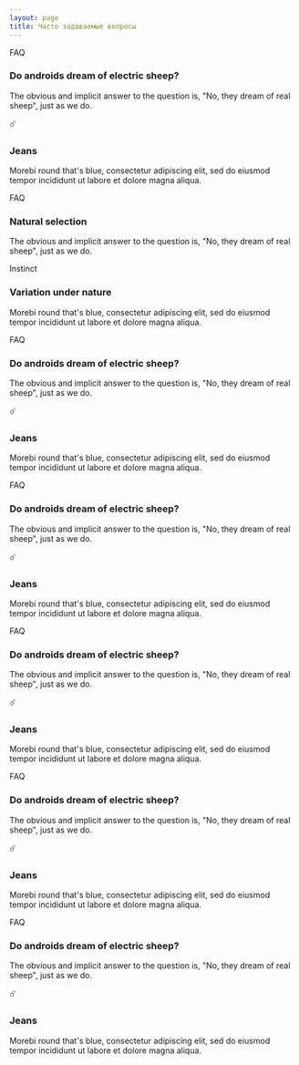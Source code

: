 ```yaml
---
layout: page
title: Часто задаваемые вопросы
---
```


<div class="uk-section uk-section-muted">
  <div class="uk-container">

  <div uk-grid class="uk-child-width-1-2">
    <div>
      <div class="uk-card uk-card-default uk-card-body animated fadeIn uk-border-rounded">
        <div class="uk-card-badge uk-label">FAQ</div>
        <h3 class="uk-card-title">Do androids dream of electric sheep?</h3>
        <p>The obvious and implicit answer to the question is, "No, they dream of real sheep", just as we do.</p>
      </div>
    </div>
    <div>
      <div class="uk-card uk-card-default uk-card-body animated fadeIn uk-border-rounded">
        <div class="uk-card-badge uk-label ion-bonfire">☄️</div>
        <h3 class="uk-card-title ion-social-buffer-outline">Jeans</h3>
        <p>Morebi round that's blue, consectetur adipiscing elit, sed do eiusmod tempor incididunt ut labore et dolore magna aliqua.</p>
      </div>
    </div>
    <div>
      <div class="uk-card uk-card-default uk-card-body animated fadeIn uk-border-rounded">
        <div class="uk-card-badge uk-label">FAQ</div>
        <h3 class="uk-card-title">Natural selection</h3>
        <p>The obvious and implicit answer to the question is, "No, they dream of real sheep", just as we do.</p>
      </div>
    </div>
    <div>
      <div class="uk-card uk-card-default uk-card-body animated fadeIn uk-border-rounded">
        <div class="uk-card-badge uk-label ion-bonfire">Instinct</div>
        <h3 class="uk-card-title ion-social-buffer-outline">Variation under nature</h3>
        <p>Morebi round that's blue, consectetur adipiscing elit, sed do eiusmod tempor incididunt ut labore et dolore magna aliqua.</p>
      </div>
    </div>
    <div>
      <div class="uk-card uk-card-default uk-card-body animated fadeIn uk-border-rounded">
        <div class="uk-card-badge uk-label">FAQ</div>
        <h3 class="uk-card-title">Do androids dream of electric sheep?</h3>
        <p>The obvious and implicit answer to the question is, "No, they dream of real sheep", just as we do.</p>
      </div>
    </div>
    <div>
      <div class="uk-card uk-card-default uk-card-body animated fadeIn uk-border-rounded">
        <div class="uk-card-badge uk-label ion-bonfire">☄️</div>
        <h3 class="uk-card-title ion-social-buffer-outline">Jeans</h3>
        <p>Morebi round that's blue, consectetur adipiscing elit, sed do eiusmod tempor incididunt ut labore et dolore magna aliqua.</p>
      </div>
    </div>
    <div>
      <div class="uk-card uk-card-default uk-card-body animated fadeIn uk-border-rounded">
        <div class="uk-card-badge uk-label">FAQ</div>
        <h3 class="uk-card-title">Do androids dream of electric sheep?</h3>
        <p>The obvious and implicit answer to the question is, "No, they dream of real sheep", just as we do.</p>
      </div>
    </div>
    <div>
      <div class="uk-card uk-card-default uk-card-body animated fadeIn uk-border-rounded">
        <div class="uk-card-badge uk-label ion-bonfire">☄️</div>
        <h3 class="uk-card-title ion-social-buffer-outline">Jeans</h3>
        <p>Morebi round that's blue, consectetur adipiscing elit, sed do eiusmod tempor incididunt ut labore et dolore magna aliqua.</p>
      </div>
    </div>
    <div>
      <div class="uk-card uk-card-default uk-card-body animated fadeIn uk-border-rounded">
        <div class="uk-card-badge uk-label">FAQ</div>
        <h3 class="uk-card-title">Do androids dream of electric sheep?</h3>
        <p>The obvious and implicit answer to the question is, "No, they dream of real sheep", just as we do.</p>
      </div>
    </div>
    <div>
      <div class="uk-card uk-card-default uk-card-body animated fadeIn uk-border-rounded">
        <div class="uk-card-badge uk-label ion-bonfire">☄️</div>
        <h3 class="uk-card-title ion-social-buffer-outline">Jeans</h3>
        <p>Morebi round that's blue, consectetur adipiscing elit, sed do eiusmod tempor incididunt ut labore et dolore magna aliqua.</p>
      </div>
    </div>
    <div>
      <div class="uk-card uk-card-default uk-card-body animated fadeIn uk-border-rounded">
        <div class="uk-card-badge uk-label">FAQ</div>
        <h3 class="uk-card-title">Do androids dream of electric sheep?</h3>
        <p>The obvious and implicit answer to the question is, "No, they dream of real sheep", just as we do.</p>
      </div>
    </div>
    <div>
      <div class="uk-card uk-card-default uk-card-body animated fadeIn uk-border-rounded">
        <div class="uk-card-badge uk-label ion-bonfire">☄️</div>
        <h3 class="uk-card-title ion-social-buffer-outline">Jeans</h3>
        <p>Morebi round that's blue, consectetur adipiscing elit, sed do eiusmod tempor incididunt ut labore et dolore magna aliqua.</p>
      </div>
    </div>
    <div>
      <div class="uk-card uk-card-default uk-card-body animated fadeIn uk-border-rounded">
        <div class="uk-card-badge uk-label">FAQ</div>
        <h3 class="uk-card-title">Do androids dream of electric sheep?</h3>
        <p>The obvious and implicit answer to the question is, "No, they dream of real sheep", just as we do.</p>
      </div>
    </div>
    <div>
      <div class="uk-card uk-card-default uk-card-body animated fadeIn uk-border-rounded">
        <div class="uk-card-badge uk-label ion-bonfire">☄️</div>
        <h3 class="uk-card-title ion-social-buffer-outline">Jeans</h3>
        <p>Morebi round that's blue, consectetur adipiscing elit, sed do eiusmod tempor incididunt ut labore et dolore magna aliqua.</p>
      </div>
    </div>
  </div>
</div>
